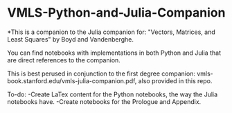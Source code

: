 # VMLS-Python-and-Julia-Companion
*This is a companion to the Julia companion for:
"Vectors, Matrices, and Least Squares" by Boyd and Vandenberghe. 

You can find notebooks with implementations in both Python and Julia that are direct references to the companion.

This is best perused in conjunction to the first degree companion: vmls-book.stanford.edu/vmls-julia-companion.pdf, also provided in this repo. 

To-do:
-Create LaTex content for the Python notebooks, the way the Julia notebooks have.
-Create notebooks for the Prologue and Appendix.